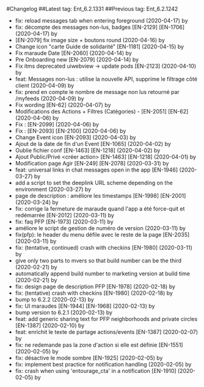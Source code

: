 #Changelog
##Latest tag: Ent_6.2.1331
##Previous tag: Ent_6.2.1242
* fix: reload messages tab when entering foreground (2020-04-17) by <gregclermont>
* fix: décompte des messages non-lus, badges [EN-2129] [EN-1706] (2020-04-17) by <gregclermont>
* [EN-2079] fix image size + boutons round (2020-04-16) by <Jr>
* Change icon "carte Guide de solidarité" [EN-1181] (2020-04-15) by <Jr>
* Fix maraude Date [EN-2060] (2020-04-14) by <Jr>
* Pre Onboarding new [EN-2079] (2020-04-14) by <Jr>
* Fix itms deprecated uiwebview -> update pods [EN-2123] (2020-04-10) by <Jr>
* feat: Messages non-lus : utilise la nouvelle API, supprime le filtrage côté client (2020-04-09) by <gregclermont>
* fix: prend en compte le nombre de message non lus retourné par /myfeeds (2020-04-09) by <gregclermont>
* Fix wording [EN-62] (2020-04-07) by <Jr>
* Modifications des Actions + Filtres (Catégories) - [EN-2051] [EN-62] (2020-04-06) by <Jr>
* Fix : [EN-2099] (2020-04-06) by <Jr>
* Fix : [EN-2093] [EN-2100] (2020-04-06) by <Jr>
* Change Event icon [EN-2093] (2020-04-03) by <Jr>
* Ajout de la date de fin d'un Event [EN-1065] (2020-04-02) by <Jr>
* Oublie fichier conf [EN-1463] [EN-1218] (2020-04-02) by <Jr>
* Ajout Public/Privé <créer action> [EN-1463] [EN-1218] (2020-04-01) by <Jr>
* Modification page Agir [EN-249] [EN-2078] (2020-03-31) by <Jr>
* feat: universal links in chat messages open in the app [EN-1946] (2020-03-27) by <gregclermont>
* add a script to set the deeplink URL scheme depending on the environment (2020-03-27) by <gregclermont>
* page de description : améliore les timestamps [EN-1998] [EN-2001] (2020-03-24) by <gregclermont>
* fix: corrige la fermeture de maraude quand l'app a été force-quit et redémarrée [EN-2012] (2020-03-11) by <gregclermont>
* fix: faq PFP [EN-1973] (2020-03-11) by <gregclermont>
* améliore le script de gestion de numéro de version (2020-03-11) by <gregclermont>
* fix(pfp): le header du menu défile avec le reste de la page [EN-2035] (2020-03-11) by <gregclermont>
* fix: (tentative, continued) crash with checkins [EN-1980] (2020-03-11) by <gregclermont>
* give only two parts to mvers so that build number can be the third (2020-02-21) by <gregclermont>
* automatically append build number to marketing version at build time (2020-02-21) by <gregclermont>
* fix: design page de description PFP [EN-1978] (2020-02-18) by <gregclermont>
* fix: (tentative) crash with checkins [EN-1980] (2020-02-18) by <gregclermont>
* bump to 6.2.2 (2020-02-13) by <gregclermont>
* fix: UI maraudes [EN-1944] [EN-1968] (2020-02-13) by <gregclermont>
* bump version to 6.2.1 (2020-02-13) by <gregclermont>
* feat: add generic sharing text for PFP neighborhoods and private circles [EN-1387] (2020-02-10) by <gregclermont>
* feat: enrichit le texte de partage actions/events [EN-1387] (2020-02-07) by <gregclermont>
* fix: ne redemande pas la zone d'action si elle est définie [EN-1551] (2020-02-05) by <gregclermont>
* fix: désactive le mode sombre [EN-1925] (2020-02-05) by <gregclermont>
* fix: implement best practice for notification handling (2020-02-05) by <gregclermont>
* fix: crash when using 'entourage_cta' in a notification [EN-1910] (2020-02-05) by <gregclermont>
